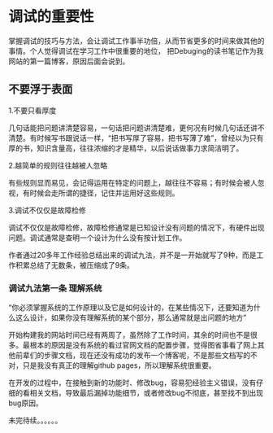 # 调试的重要性

掌握调试的技巧与方法，会让调试工作事半功倍，从而节省更多的时间来做其他的事情。个人觉得调试在学习工作中很重要的地位， 把Debuging的读书笔记作为我网站的第一篇博客，原因后面会说到。

## 不要浮于表面

1.不要只看厚度

几句话能把问题讲清楚容易，一句话把问题讲清楚难，更何况有时候几句话还讲不清楚。有时候写书跟说话一样，“把书写厚了容易，把书写薄了难”，曾经以为只有厚的书，知识含量高，往往浓缩的才是精华，以后说话做事力求简洁明了。

2.越简单的规则往往越被人忽略

有些规则显而易见，会记得运用在特定的问题上，越往往不容易；有时候会被人忽视，有时候会走所谓的捷径，记住并运用好这些规则。

3.调试不仅仅是故障检修

调试不仅仅是故障检修，故障检修通常是已知设计没有问题的情况下，有硬件出现问题。调试通常是查明一个设计为什么没有按计划工作。

作者通过20多年工作经验总结出来的调试九法，并不是一开始就写了9种，而是工作积累总结了无数条，被压缩成了9条。

### 调试九法第一条 理解系统

“你必须掌握系统的工作原理以及它是如何设计的，在某些情况下，还要知道为什么这么设计，如果你没有理解系统的某个部分，那么通常就是出问题的地方”

开始构建我的网站时间已经有两周了，虽然除了工作时间，其余的时间也不是很多。最根本的原因是没有系统的看过官网文档的配置步骤，觉得图省事看了网上其他前辈们的步骤文档，现在还没有成功的发布一个博客呢，不是那些文档写的不对，只是我没有真正的理解github pages，所以理解系统很重要。

在开发的过程中，在接触到新的功能时、修改bug，容易犯经验主义错误，没有仔细的看相关文档，导致最后漏掉功能细节，或者修改bug不彻底，甚至找不到出现bug原因。

未完待续。。。。。。